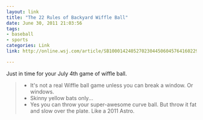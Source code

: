 ```yaml
---
layout: link
title: "The 22 Rules of Backyard Wiffle Ball"
date: June 30, 2011 21:03:56
tags:
- baseball
- sports
categories: Link
link: http://online.wsj.com/article/SB10001424052702304450604576416022939358358.html

---
```


Just in time for your July 4th game of wiffle ball.

>- It's not a real Wiffle ball game unless you can break a window. Or windows.
>- Skinny yellow bats only...
>- Yes you can throw your super-awesome curve ball. But throw it fat and slow over the plate. Like a 2011 Astro.
